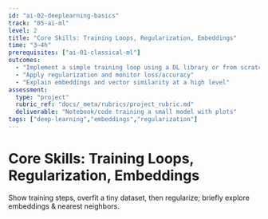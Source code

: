 ```yaml
---
id: "ai-02-deeplearning-basics"
track: "05-ai-ml"
level: 2
title: "Core Skills: Training Loops, Regularization, Embeddings"
time: "3–4h"
prerequisites: ["ai-01-classical-ml"]
outcomes:
  - "Implement a simple training loop using a DL library or from scratch"
  - "Apply regularization and monitor loss/accuracy"
  - "Explain embeddings and vector similarity at a high level"
assessment:
  type: "project"
  rubric_ref: "docs/_meta/rubrics/project_rubric.md"
  deliverable: "Notebook/code training a small model with plots"
tags: ["deep-learning","embeddings","regularization"]
---
```


# Core Skills: Training Loops, Regularization, Embeddings

Show training steps, overfit a tiny dataset, then regularize; briefly explore embeddings & nearest neighbors.